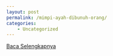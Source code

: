 ```yaml
---
layout: post
permalink: /mimpi-ayah-dibunuh-orang/
categories:
    - Uncategorized
---
```


[Baca Selengkapnya](/05)